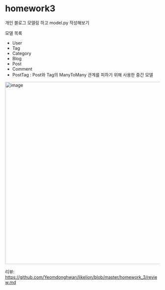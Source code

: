# homework3

개인 블로그 모델링 하고 model.py 작성해보기

모델 목록
- User
- Tag
- Category
- Blog
- Post
- Comment
- PostTag : Post와 Tag의 ManyToMany 관계를 피하기 위해 사용한 중간 모델

<img width="595" alt="image" src="https://github.com/Yeomdonghwan/likelion/assets/101257697/2a16e453-ad21-413a-8748-af574b03832b">

리뷰: https://github.com/Yeomdonghwan/likelion/blob/master/homework_3/review.md
